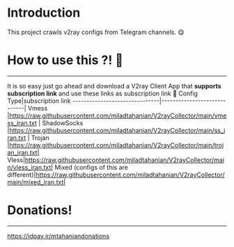 # Introduction

This project crawls v2ray configs from Telegram channels. 😋

# How to use this ?! 🤔
-------------------------------

It is so easy just go ahead and download a V2ray Client App that **supports subscription link** and use these links as subscription link 🤩
Config Type|subscription link
-------------------------------|-----------------------------|
Vmess         |https://raw.githubusercontent.com/miladtahanian/V2rayCollector/main/vmess_iran.txt      |
ShadowSocks        |https://raw.githubusercontent.com/miladtahanian/V2rayCollector/main/ss_iran.txt  |
Trojan |https://raw.githubusercontent.com/miladtahanian/V2rayCollector/main/trojan_iran.txt|
Vless|https://raw.githubusercontent.com/miladtahanian/V2rayCollector/main/vless_iran.txt|
Mixed (configs of this are different)|https://raw.githubusercontent.com/miladtahanian/V2rayCollector/main/mixed_iran.txt|


# Donations!
-------------------------------

https://idpay.ir/mtahaniandonations